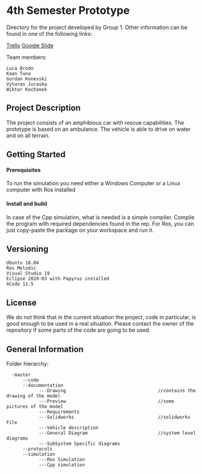 # 4th Semester Prototype
Directory for the project developed by Group 1. Other information can be found in one of the following links:

[Trello](https://trello.com/b/kLbxPnjT/floatycar) [Google Slide](https://docs.google.com/presentation/d/1wOSUW8fcxm8XULRU-msCCsydfiLDzpCgxqQR87jBXo8/edit#slide=id.g8823499ab8_0_17)

Team members:

    Luca Brodo
    Kaan Tuna
    Gordan Konevski
    Vytaras Juraska
    Wiktor Kochanek

## Project Description
The project consists of an amphibious car with rescue capabilities. The prototype is based on an ambulance. The vehicle is able to drive on water and on all terrain.  



## Getting Started


#### Prerequisites


To run the simulation you need either a Windows Computer or a Linux computer with Ros installed


#### Install and build
In case of the Cpp simulation, what is needed is a simple compiler. Compile the program with required dependencies  found in the rep.
For Ros, you can just copy-paste the package on your workspace and run it.


## Versioning
    Ubuntu 18.04
    Ros Melodic
    Visual Studio 19
    Eclipse 2020-03 with Papyrus installed
    XCode 11.5

## License

We do not think that in the current situation the project, code in particular, is good enough to be used in a real situation. Please contact the owner of the repository if some parts of the code are going to be used.

## General Information


Folder hierarchy:

      -master
          --code
          --documentation
                ---Drawing                                  //contains the drawing of the model
                ---Preview                                  //some pictures of the model
                ---Requirements
                ---Solidworks                               //solidworks File
                ---Vehicle description
                ---General Diagram                          //system level diagrams
                ---SubSystem Specific diagrams
          --protocols
          --simulation
                ---Ros Simulation
                ---Cpp simulation
